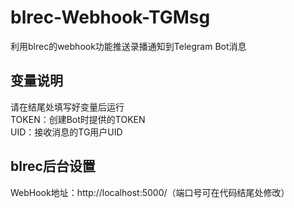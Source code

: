 # blrec-Webhook-TGMsg
利用blrec的webhook功能推送录播通知到Telegram Bot消息
## 变量说明
请在结尾处填写好变量后运行<br>
TOKEN：创建Bot时提供的TOKEN<br>
UID：接收消息的TG用户UID
## blrec后台设置
WebHook地址：http://localhost:5000/（端口号可在代码结尾处修改）